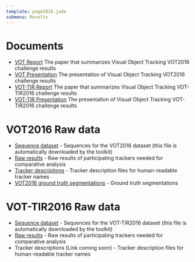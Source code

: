 ```yaml
---
template: page2016.jade
submenu: Results
---
```


# Documents

-   [VOT Report](/vot2016/download/vot_2016_paper.pdf) The paper that summarizes Visual Object Tracking VOT2016 challenge results
-   [VOT Presentation](/vot2016/download/vot_2016_presentation.pdf) The presentation of Visual Object Tracking VOT2016 challenge results
-   [VOT-TIR Report](/vot2016/download/vot_tir_2016_paper.pdf) The paper that summarizes Visual Object Tracking VOT-TIR2016 challenge results
-   [VOT-TIR Presentation](/vot2016/download/vot_tir_2016_presentation.pdf) The presentation of Visual Object Tracking VOT-TIR2016 challenge results

# VOT2016 Raw data

-   [Sequence dataset](http://box.vicos.si/vot/vot2016.zip) - Sequences for the VOT2016 dataset (this file is automatically downloaded by the toolkit)
-   [Raw results](http://box.vicos.si/vot/vot2016_results.zip) - Raw results of participating trackers needed for comparative analysis
-   [Tracker descriptions](http://box.vicos.si/vot/vot2016_trackers.zip) - Tracker description files for human-readable tracker names
-   [VOT2016 ground truth segmentations](http://cmp.felk.cvut.cz/~vojirtom/dataset/votseg/index.html) - Ground truth segmentations

# VOT-TIR2016 Raw data

-   [Sequence dataset](http://box.vicos.si/vot/vot-tir2016.zip) - Sequences for the VOT-TIR2016 dataset (this file is automatically downloaded by the toolkit)
-   [Raw results](http://box.vicos.si/vot/vot-tir2016_results.zip) - Raw results of participating trackers needed for comparative analysis
-   Tracker descriptions (Link coming soon) - Tracker description files for human-readable tracker names
